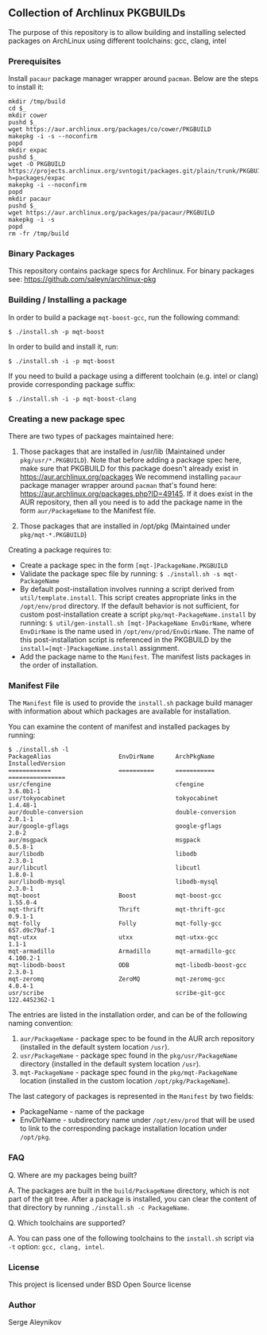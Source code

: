 ## Collection of Archlinux PKGBUILDs ##

The purpose of this repository is to allow building and installing
selected packages on ArchLinux using different toolchains: gcc, clang, intel

### Prerequisites ###

Install ``pacaur`` package manager wrapper around ``pacman``.
Below are the steps to install it:

```
mkdir /tmp/build
cd $_
mkdir cower
pushd $_
wget https://aur.archlinux.org/packages/co/cower/PKGBUILD
makepkg -i -s --noconfirm
popd
mkdir expac
pushd $_
wget -O PKGBUILD https://projects.archlinux.org/svntogit/packages.git/plain/trunk/PKGBUILD?h=packages/expac
makepkg -i --noconfirm
popd
mkdir pacaur
pushd $_
wget https://aur.archlinux.org/packages/pa/pacaur/PKGBUILD
makepkg -i -s
popd
rm -fr /tmp/build
```

### Binary Packages ###

This repository contains package specs for Archlinux.
For binary packages see: https://github.com/saleyn/archlinux-pkg

### Building / Installing a package ###

In order to build a package ``mqt-boost-gcc``, run the following command:

```
$ ./install.sh -p mqt-boost
```

In order to build and install it, run:
```
$ ./install.sh -i -p mqt-boost
```

If you need to build a package using a different toolchain
(e.g. intel or clang) provide corresponding package suffix:
```
$ ./install.sh -i -p mqt-boost-clang
```

### Creating a new package spec ###

There are two types of packages maintained here:

1. Those packages that are installed in /usr/lib
   (Maintained under ``pkg/usr/*.PKGBUILD``).
   Note that before adding a package spec here, make sure that PKGBUILD
   for this package doesn't already exist in https://aur.archlinux.org/packages
   We recommend installing ``pacaur`` package manager wrapper around
   ``pacman`` that's found here: https://aur.archlinux.org/packages.php?ID=49145.
   If it does exist in the AUR repository, then all you need is to add the
   package name in the form ``aur/PackageName`` to the Manifest file.

2. Those packages that are installed in /opt/pkg
   (Maintained under ``pkg/mqt-*.PKGBUILD``)

Creating a package requires to:

* Create a package spec in the form ``[mqt-]PackageName.PKGBUILD``
* Validate the package spec file by running:
  ``$ ./install.sh -s mqt-PackageName``
* By default post-installation involves running a script derived
  from ``util/template.install``. This script creates appropriate links
  in the ``/opt/env/prod`` directory. If the default behavior is not
  sufficient, for custom post-installation create a script
  ``pkg/mqt-PackageName.install`` by running:
  ``$ util/gen-install.sh [mqt-]PackageName EnvDirName``, where
  ``EnvDirName`` is the name used in ``/opt/env/prod/EnvDirName``.
  The name of this post-installation script is referenced in the PKGBUILD
  by the ``install=[mqt-]PackageName.install`` assignment.
* Add the package name to the ``Manifest``. The manifest lists packages
  in the order of installation.

### Manifest File ###

The ``Manifest`` file is used to provide the ``install.sh`` package build
manager with information about which packages are available for installation.

You can examine the content of manifest and installed packages by running:
```
$ ./install.sh -l
PackageAlias                   EnvDirName      ArchPkgName               InstalledVersion
============                   ==========      ===========               ================
usr/cfengine                                   cfengine                  3.6.0b1-1 
usr/tokyocabinet                               tokyocabinet              1.4.48-1 
aur/double-conversion                          double-conversion         2.0.1-1 
aur/google-gflags                              google-gflags             2.0-2 
aur/msgpack                                    msgpack                   0.5.8-1 
aur/libodb                                     libodb                    2.3.0-1 
aur/libcutl                                    libcutl                   1.8.0-1 
aur/libodb-mysql                               libodb-mysql              2.3.0-1 
mqt-boost                      Boost           mqt-boost-gcc             1.55.0-4 
mqt-thrift                     Thrift          mqt-thrift-gcc            0.9.1-1 
mqt-folly                      Folly           mqt-folly-gcc             657.d9c79af-1 
mqt-utxx                       utxx            mqt-utxx-gcc              1.1-1 
mqt-armadillo                  Armadillo       mqt-armadillo-gcc         4.100.2-1 
mqt-libodb-boost               ODB             mqt-libodb-boost-gcc      2.3.0-1 
mqt-zeromq                     ZeroMQ          mqt-zeromq-gcc            4.0.4-1 
usr/scribe                                     scribe-git-gcc            122.4452362-1 
```
The entries are listed in the installation order, and can be of the following naming
convention:

1. ``aur/PackageName`` - package spec to be found in the AUR arch repository
                         (installed in the default system location ``/usr``).
2. ``usr/PackageName`` - package spec found in the ``pkg/usr/PackageName`` directory
                         (installed in the default system location ``/usr``).
3. ``mqt-PackageName`` - package spec found in the ``pkg/mqt-PackageName`` location
                         (installed in the custom location ``/opt/pkg/PackageName``).

The last category of packages is represented in the ``Manifest`` by two
fields:

* PackageName - name of the package
* EnvDirName  - subdirectory name under ``/opt/env/prod`` that will be used to
                link to the corresponding package installation location under
                ``/opt/pkg``.

### FAQ ###

Q. Where are my packages being built?

A. The packages are built in the ``build/PackageName`` directory, which is not part
   of the git tree. After a package is installed, you can clear the content of that
   directory by running ``./install.sh -c PackageName``.

Q. Which toolchains are supported?

A. You can pass one of the following toolchains to the ``install.sh`` script via
   ``-t`` option: ``gcc, clang, intel``.

### License ###

This project is licensed under BSD Open Source license

### Author ###

Serge Aleynikov
